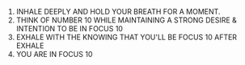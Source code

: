 1. INHALE DEEPLY AND HOLD YOUR BREATH FOR A MOMENT.
2. THINK OF NUMBER 10 WHILE MAINTAINING A STRONG DESIRE & INTENTION TO BE IN FOCUS 10
3. EXHALE WITH THE KNOWING THAT YOU'LL BE FOCUS 10 AFTER EXHALE    
4. YOU ARE IN FOCUS 10


